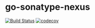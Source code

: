 # go-sonatype-nexus

[![Build Status](https://cloud.drone.io/api/badges/jereksel/go-sonatype-nexus/status.svg)](https://cloud.drone.io/jereksel/go-sonatype-nexus)
[![codecov](https://codecov.io/gh/jereksel/go-sonatype-nexus/branch/master/graph/badge.svg)](https://codecov.io/gh/jereksel/go-sonatype-nexus)
